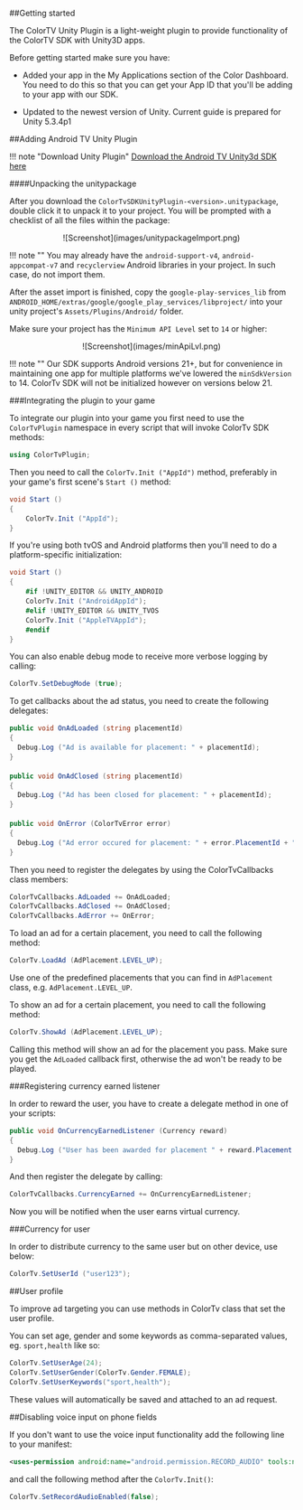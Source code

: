 ##Getting started

The ColorTV Unity Plugin is a light-weight plugin to provide functionality of the ColorTV SDK with Unity3D apps.

Before getting started make sure you have: 

* Added your app in the My Applications section of the Color Dashboard. You need to do this so that you can get your App ID that you'll be adding to your app with our SDK.

* Updated to the newest version of Unity. Current guide is prepared for Unity 5.3.4p1

##Adding Android TV Unity Plugin

!!! note "Download Unity Plugin"
    [Download the Android TV Unity3d SDK here](https://bintray.com/colortv/unity-plugin/unity-plugin/view)

####Unpacking the unitypackage

After you download the `ColorTvSDKUnityPlugin-<version>.unitypackage`, double click it to unpack it to your project. You will be prompted with a checklist of all the files within the package:

<center>![Screenshot](images/unitypackageImport.png)</center>

!!! note ""
    You may already have the `android-support-v4`, `android-appcompat-v7` and `recyclerview` Android libraries in your project. In such case, do not import them.

After the asset import is finished, copy the `google-play-services_lib` from `ANDROID_HOME/extras/google/google_play_services/libproject/` into your unity project's `Assets/Plugins/Android/` folder.

Make sure your project has the `Minimum API Level` set to `14` or higher:

<center>![Screenshot](images/minApiLvl.png)</center>

!!! note ""
    Our SDK supports Android versions 21+, but for convenience in maintaining one app for multiple platforms we've lowered the `minSdkVersion` to 14. ColorTv SDK will not be initialized however on versions below 21.

###Integrating the plugin to your game

To integrate our plugin into your game you first need to use the `ColorTvPlugin` namespace in every script that will invoke ColorTv SDK methods:

```csharp
using ColorTvPlugin;
```

Then you need to call the `ColorTv.Init ("AppId")` method, preferably in your game's first scene's `Start ()` method:

```csharp
void Start ()
{
    ColorTv.Init ("AppId");
}
```

If you're using both tvOS and Android platforms then you'll need to do a platform-specific initialization:

```csharp
void Start ()
{
    #if !UNITY_EDITOR && UNITY_ANDROID
    ColorTv.Init ("AndroidAppId");
    #elif !UNITY_EDITOR && UNITY_TVOS
    ColorTv.Init ("AppleTVAppId");
    #endif
}
```

You can also enable debug mode to receive more verbose logging by calling:

```csharp
ColorTv.SetDebugMode (true);
```

To get callbacks about the ad status, you need to create the following delegates:

```csharp
public void OnAdLoaded (string placementId)
{
  Debug.Log ("Ad is available for placement: " + placementId);
}
    
public void OnAdClosed (string placementId)
{
  Debug.Log ("Ad has been closed for placement: " + placementId);
}
    
public void OnError (ColorTvError error)
{
  Debug.Log ("Ad error occured for placement: " + error.PlacementId + ", with error code: " + error.ErrorCode + " and error message: " + error.ErrorMessage);
}
```

Then you need to register the delegates by using the ColorTvCallbacks class members:

```csharp
ColorTvCallbacks.AdLoaded += OnAdLoaded;
ColorTvCallbacks.AdClosed += OnAdClosed;
ColorTvCallbacks.AdError += OnError;
```

To load an ad for a certain placement, you need to call the following method:

```csharp
ColorTv.LoadAd (AdPlacement.LEVEL_UP);
```

Use one of the predefined placements that you can find in `AdPlacement` class, e.g. `AdPlacement.LEVEL_UP`.

To show an ad for a certain placement, you need to call the following method:

```csharp
ColorTv.ShowAd (AdPlacement.LEVEL_UP);
```

Calling this method will show an ad for the placement you pass. Make sure you get the `AdLoaded` callback first, otherwise the ad won't be ready to be played.

###Registering currency earned listener

In order to reward the user, you have to create a delegate method in one of your scripts:

```csharp
public void OnCurrencyEarnedListener (Currency reward)
{
  Debug.Log ("User has been awarded for placement " + reward.Placement + ": " + reward.Amount + " x " + reward.Type);
}
```

And then register the delegate by calling:

```csharp
ColorTvCallbacks.CurrencyEarned += OnCurrencyEarnedListener;
```

Now you will be notified when the user earns virtual currency.

###Currency for user

In order to distribute currency to the same user but on other device, use below:

```csharp
ColorTv.SetUserId ("user123");
```

##User profile
 
To improve ad targeting you can use methods in ColorTv class that set the user profile.

You can set age, gender and some keywords as comma-separated values, eg. `sport,health` like so:

```csharp
ColorTv.SetUserAge(24);
ColorTv.SetUserGender(ColorTv.Gender.FEMALE);
ColorTv.SetUserKeywords("sport,health");
```

These values will automatically be saved and attached to an ad request.

##Disabling voice input on phone fields

If you don't want to use the voice input functionality add the following line to your manifest:

```xml
<uses-permission android:name="android.permission.RECORD_AUDIO" tools:node="remove" />
```

and call the following method after the `ColorTv.Init()`:

```java
ColorTv.SetRecordAudioEnabled(false);
```
